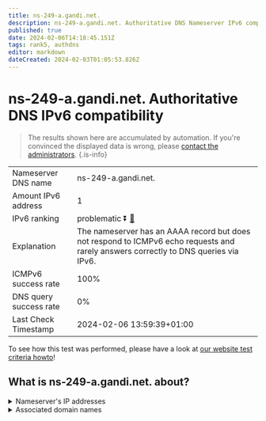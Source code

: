 ```yaml
---
title: ns-249-a.gandi.net.
description: ns-249-a.gandi.net. Authoritative DNS Nameserver IPv6 compatibility
published: true
date: 2024-02-06T14:18:45.151Z
tags: rank5, authdns
editor: markdown
dateCreated: 2024-02-03T01:05:53.826Z
---
```


# ns-249-a.gandi.net. Authoritative DNS IPv6 compatibility

> The results shown here are accumulated by automation. If you're convinced the displayed data is wrong, please [contact the administrators](/howto/chat). 
{.is-info}




|   |   |
| - | - |
| Nameserver DNS name | ns-249-a.gandi.net.
| Amount IPv6 address | 1
| IPv6 ranking | problematic :arrow_double_down: [🔗](/howto/ranking) |
| Explanation | The nameserver has an AAAA record but does not respond to ICMPv6 echo requests and rarely answers correctly to DNS queries via IPv6. |
| ICMPv6 success rate | 100%|
| DNS query success rate | 0% |
| Last Check Timestamp | 2024-02-06 13:59:39+01:00 |

To see how this test was performed, please have a look at [our website test criteria howto](/howto/testcriteria/authdns)!


## What is ns-249-a.gandi.net. about?




<details>
<summary>Nameserver's IP addresses</summary>

2001:4b98:aaaa::fa

</details>



<details>
<summary>Associated domain names</summary>

www.peugeot.fr

</details>
